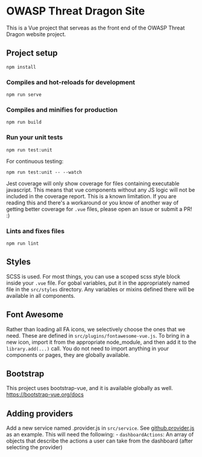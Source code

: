 # OWASP Threat Dragon Site
This is a Vue project that serveas as the front end of the OWASP Threat Dragon website project.

## Project setup
```
npm install
```

### Compiles and hot-reloads for development
```
npm run serve
```

### Compiles and minifies for production
```
npm run build
```

### Run your unit tests
```
npm run test:unit
```
For continuous testing:
```
npm run test:unit -- --watch
```
Jest coverage will only show coverage for files containing executable javascript.  This means that vue components without any JS logic will not be included in the coverage report.  This is a known limitation.  If you are reading this and there's a workaround or you know of another way of getting better coverage for `.vue` files, please open an issue or submit a PR! :)

### Lints and fixes files
```
npm run lint
```

## Styles
SCSS is used.  For most things, you can use a scoped scss style block inside your `.vue` file.
For gobal variables, put it in the appropriately named file in the `src/styles` directory.
Any variables or mixins defined there will be available in all components.

## Font Awesome
Rather than loading all FA icons, we selectively choose the ones that we need.  These are defined in `src/plugins/fontawesome-vue.js`.
To bring in a new icon, import it from the appropriate node_module, and then add it to the `library.add(...)` call.
You do not need to import anything in your components or pages, they are globally available.

## Bootstrap
This project uses bootstrap-vue, and it is available globally as well.
https://bootstrap-vue.org/docs

## Adding providers
Add a new service named <provider>.provider.js in `src/service`.  See [github.provider.js](src/service/github.provider.js) as an example.
This will need the following:
    - `dashboardActions`: An array of objects that describe the actions a user can take from the dashboard (after selecting the provider)
